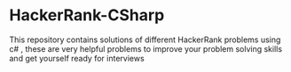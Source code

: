 # HackerRank-CSharp
This repository contains solutions of different HackerRank problems using c# , these are very helpful problems to improve your problem solving skills
and get yourself ready for interviews
